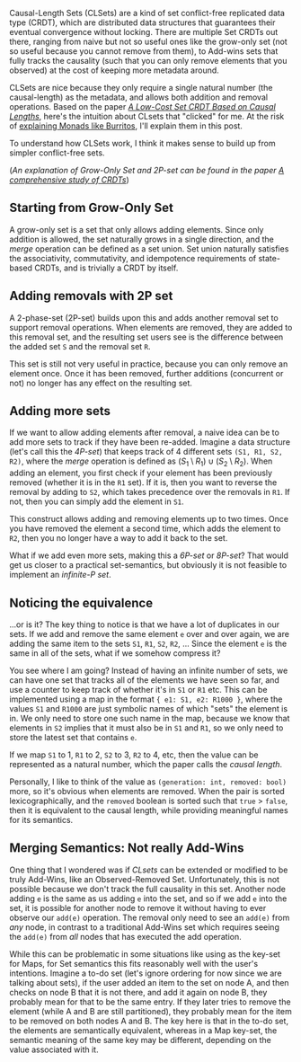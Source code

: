 Causal-Length Sets (CLSets) are a kind of set conflict-free replicated data type (CRDT), which are distributed data structures that guarantees their eventual convergence without locking. There are multiple Set CRDTs out there, ranging from naive but not so useful ones like the grow-only set (not so useful because you cannot remove from them), to Add-wins sets that fully tracks the causality (such that you can only remove elements that you observed) at the cost of keeping more metadata around.

CLSets are nice because they only require a single natural number (the causal-length) as the metadata, and allows both addition and removal operations. Based on the paper [*A Low-Cost Set CRDT Based on Causal Lengths*](https://dl.acm.org/doi/pdf/10.1145/3380787.3393678), here's the intuition about CLsets that "clicked" for me. At the risk of [explaining Monads like Burritos](https://byorgey.wordpress.com/2009/01/12/abstraction-intuition-and-the-monad-tutorial-fallacy/), I'll explain them in this post.

To understand how CLSets work, I think it makes sense to build up from simpler conflict-free sets.

(_An explanation of Grow-Only Set and 2P-set can be found in the paper [*A comprehensive study of CRDTs*](https://inria.hal.science/inria-00555588/document)_)

## Starting from Grow-Only Set

A grow-only set is a set that only allows adding elements. Since only addition is allowed, the set naturally grows in a single direction, and the *merge* operation can be defined as a set union. Set union naturally satisfies the associativity, commutativity, and idempotence requirements of state-based CRDTs, and is trivially a CRDT by itself.

## Adding removals with 2P set

A 2-phase-set (2P-set) builds upon this and adds another removal set to support removal operations. When elements are removed, they are added to this removal set, and the resulting set users see is the difference between the added set `S` and the removal set `R`.

This set is still not very useful in practice, because you can only remove an element once. Once it has been removed, further additions (concurrent or not) no longer has any effect on the resulting set.

## Adding more sets

If we want to allow adding elements after removal, a naive idea can be to add more sets to track if they have been re-added. Imagine a data structure (let's call this the *4P-set*) that keeps track of 4 different sets `(S1, R1, S2, R2)`, where the *merge* operation is defined as $(S_1 \setminus R_1) \cup (S_2 \setminus R_2)$. When adding an element, you first check if your element has been previously removed (whether it is in the `R1` set). If it is, then you want to reverse the removal by adding to `S2`, which takes precedence over the removals in `R1`. If not, then you can simply add the element in `S1`.

This construct allows adding and removing elements up to two times. Once you have removed the element a second time, which adds the element to `R2`, then you no longer have a way to add it back to the set.

What if we add even more sets, making this a *6P-set* or *8P-set*? That would get us closer to a practical set-semantics, but obviously it is not feasible to implement an *infinite-P set*.

## Noticing the equivalence

...or is it? The key thing to notice is that we have a lot of duplicates in our sets. If we add and remove the same element `e` over and over again, we are adding the same item to the sets `S1`, `R1`, `S2`, `R2`, ... Since the element `e` is the same in all of the sets, what if we somehow compress it?

You see where I am going? Instead of having an infinite number of sets, we can have one set that tracks all of the elements we have seen so far, and use a counter to keep track of whether it's in `S1` or `R1` etc. This can be implemented using a map in the format `{ e1: S1, e2: R1000 }`, where the values `S1` and `R1000` are just symbolic names of which "sets" the element is in. We only need to store one such name in the map, because we know that elements in `S2` implies that it must also be in `S1` and `R1`, so we only need to store the latest set that contains `e`.

If we map `S1` to 1, `R1` to 2, `S2` to 3, `R2` to 4, etc, then the value can be represented as a natural number, which the paper calls the *causal length*.

Personally, I like to think of the value as `(generation: int, removed: bool)` more, so it's obvious when elements are removed. When the pair is sorted lexicographically, and the `removed` boolean is sorted such that `true` > `false`, then it is equivalent to the causal length, while providing meaningful names for its semantics.

## Merging Semantics: Not really Add-Wins

One thing that I wondered was if _CLsets_ can be extended or modified to be truly Add-Wins, like an Observed-Removed Set. Unfortunately, this is not possible because we don't track the full causality in this set. Another node adding `e` is the same as us adding `e` into the set, and so if we add `e` into the set, it is possible for another node to remove it without having to ever observe our `add(e)` operation. The removal only need to see an `add(e)` from *any* node, in contrast to a traditional Add-Wins set which requires seeing the `add(e)` from *all* nodes that has executed the add operation.

While this can be problematic in some situations like using as the key-set for Maps, for Set semantics this fits reasonably well with the user's intentions. Imagine a to-do set (let's ignore ordering for now since we are talking about sets), if the user added an item to the set on node A, and then checks on node B that it is not there, and add it again on node B, they probably mean for that to be the same entry. If they later tries to remove the element (while A and B are still partitioned), they probably mean for the item to be removed on both nodes A and B. The key here is that in the to-do set, the elements are semantically equivalent, whereas in a Map key-set, the semantic meaning of the same key may be different, depending on the value associated with it.
